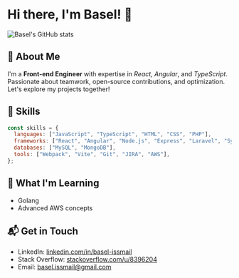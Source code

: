 
# Hi there, I'm Basel! 👋
![Basel's GitHub stats](https://github-readme-stats.vercel.app/api?username=issmail-basel&show_icons=true&theme=radical)

## 🚀 About Me

I'm a **Front-end Engineer** with expertise in _React, Angular_, and _TypeScript_. Passionate about teamwork, open-source contributions, and optimization. Let's explore my projects together!

## 🔧 Skills

```javascript
const skills = {
  languages: ["JavaScript", "TypeScript", "HTML", "CSS", "PHP"],
  frameworks: ["React", "Angular", "Node.js", "Express", "Laravel", "Symfony"],
  databases: ["MySQL", "MongoDB"],
  tools: ["Webpack", "Vite", "Git", "JIRA", "AWS"],
};
```

## 🌱 What I'm Learning

- Golang
- Advanced AWS concepts

## 📬 Get in Touch

- LinkedIn: [linkedin.com/in/basel-issmail](https://www.linkedin.com/in/basel-issmail/)
- Stack Overflow: [stackoverflow.com/u/8396204](https://stackoverflow.com/users/8396204/)
- Email: [basel.issmail@gmail.com](mailto:basel.issmail@gmail.com)

